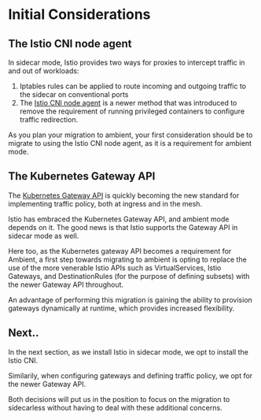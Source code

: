 # Initial Considerations

## The Istio CNI node agent

In sidecar mode, Istio provides two ways for proxies to intercept traffic in and out of workloads:

1. Iptables rules can be applied to route incoming and outgoing traffic to the sidecar on conventional ports
2. The [Istio CNI node agent](https://istio.io/latest/docs/setup/additional-setup/cni/) is a newer method that was introduced to remove the requirement of running privileged containers to configure traffic redirection.

As you plan your migration to ambient, your first consideration should be to migrate to using the Istio CNI node agent, as it is a requirement for ambient mode.

## The Kubernetes Gateway API

The [Kubernetes Gateway API](https://gateway-api.sigs.k8s.io/) is quickly becoming the new standard for implementing traffic policy, both at ingress and in the mesh.

Istio has embraced the Kubernetes Gateway API, and ambient mode depends on it.
The good news is that Istio supports the Gateway API in sidecar mode as well.

Here too, as the Kubernetes gateway API becomes a requirement for Ambient, a first step towards migrating to ambient is opting to replace the use of the more venerable Istio APIs such as VirtualServices, Istio Gateways, and DestinationRules (for the purpose of defining subsets) with the newer Gateway API throughout.

An advantage of performing this migration is gaining the ability to provision gateways dynamically at runtime, which provides increased flexibility.

## Next..

In the next section, as we install Istio in sidecar mode, we opt to install the Istio CNI.

Similarily, when configuring gateways and defining traffic policy, we opt for the newer Gateway API.

Both decisions will put us in the position to focus on the migration to sidecarless without having to deal with these additional concerns.
